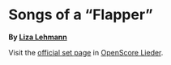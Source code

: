 
# Songs of a “Flapper”

__By [Liza Lehmann](..)__

Visit the [official set page] in [OpenScore Lieder].

[official set page]: https://musescore.com/openscore-lieder-corpus/sets/5106654
[OpenScore Lieder]: https://musescore.com/openscore-lieder-corpus
